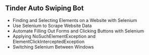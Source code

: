 ## Tinder Auto Swiping Bot

- Finding and Selecting Elements on a Website with Selenium
- Use Selenium to Scrape Website Data
- Automate Filling Out Forms and Clicking Buttons with Selenium
- Applying NoSuchElementException and ElementClickInterceptedException
- Switching Selenium Between Windows
